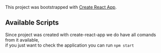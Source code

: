 This project was bootstrapped with [Create React App](https://github.com/facebook/create-react-app).

## Available Scripts

Since project was created with create-react-app we do have all comands from it available, <br>
if you just want to check the application you can run `npm start`